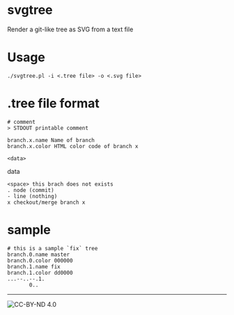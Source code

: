 # svgtree

Render a git-like tree as SVG from a text file

# Usage

    ./svgtree.pl -i <.tree file> -o <.svg file>

# .tree file format

    # comment
    > STDOUT printable comment

    branch.x.name Name of branch
    branch.x.color HTML color code of branch x

    <data>

data

    <space> this brach does not exists
    . node (commit)
    - line (nothing)
    x checkout/merge branch x

# sample

    # this is a sample `fix` tree
    branch.0.name master
    branch.0.color 000000
    branch.1.name fix
    branch.1.color dd0000
    ...--..--.1.
           0..


___
![CC-BY-ND 4.0](https://i.creativecommons.org/l/by-nd/4.0/88x31.png)
